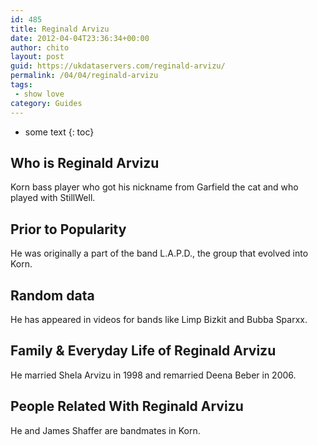 ```yaml
---
id: 485
title: Reginald Arvizu
date: 2012-04-04T23:36:34+00:00
author: chito
layout: post
guid: https://ukdataservers.com/reginald-arvizu/
permalink: /04/04/reginald-arvizu
tags:
 - show love
category: Guides
---
```


* some text
{: toc}


## Who is  Reginald Arvizu
                  
                  
                  
Korn bass player who got his nickname from Garfield the cat and who played with StillWell.
                  
                
                
                
## Prior to Popularity 
                  
                  
                  
He was originally a part of the band L.A.P.D., the group that evolved into Korn.
                  
                
                
                
## Random data 
                  
                  
                  
He has appeared in videos for bands like Limp Bizkit and Bubba Sparxx.
                  
                
                
                
## Family & Everyday Life of Reginald Arvizu
                  
                  
                  
He married Shela Arvizu in 1998 and remarried Deena Beber in 2006.
                  
                
                
                
## People Related With  Reginald Arvizu
                  
                  
                  
He and James Shaffer are bandmates in Korn.
                  
                
              
            
          
          
          
    
    
  
